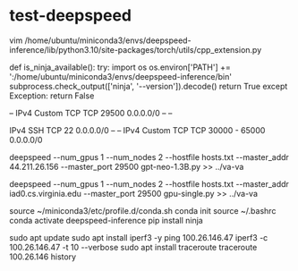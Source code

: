 # test-deepspeed

vim /home/ubuntu/miniconda3/envs/deepspeed-inference/lib/python3.10/site-packages/torch/utils/cpp_extension.py

def is_ninja_available():
    try:
        import os
        os.environ['PATH'] += ':/home/ubuntu/miniconda3/envs/deepspeed-inference/bin'
        subprocess.check_output(['ninja', '--version']).decode()
        return True
    except Exception:
        return False



–
IPv4
Custom TCP
TCP
29500
0.0.0.0/0
–
–

IPv4
SSH
TCP
22
0.0.0.0/0
–
–
IPv4
Custom TCP
TCP
30000 - 65000
0.0.0.0/0


deepspeed --num_gpus 1 --num_nodes 2 --hostfile hosts.txt --master_addr 44.211.26.156 --master_port 29500 gpt-neo-1.3B.py >> ../va-va

deepspeed --num_gpus 1 --num_nodes 2 --hostfile hosts.txt --master_addr iad0.cs.virginia.edu --master_port 29500 gpu-single.py >> ../va-va

source ~/miniconda3/etc/profile.d/conda.sh
conda init
source ~/.bashrc
conda activate deepspeed-inference
pip install ninja


sudo apt update
sudo apt install iperf3 -y
ping 100.26.146.47
iperf3 -c 100.26.146.47 -t 10 --verbose
sudo apt install traceroute
traceroute 100.26.146
history